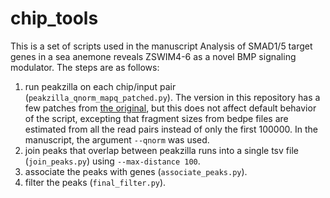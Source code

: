 # chip_tools

This is a set of scripts used in the manuscript Analysis of SMAD1/5 target genes in a sea anemone reveals ZSWIM4-6 as a novel BMP signaling modulator. The steps are as follows:
1. run peakzilla on each chip/input pair (`peakzilla_qnorm_mapq_patched.py`). The version in this repository has a few patches from [the original](https://github.com/steinmann/peakzilla), but this does not affect default behavior of the script, excepting that fragment sizes from bedpe files are estimated from all the read pairs instead of only the first 100000. In the manuscript, the argument `--qnorm` was used.
1. join peaks that overlap between peakzilla runs into a single tsv file (`join_peaks.py`) using `--max-distance 100`.
1. associate the peaks with genes (`associate_peaks.py`).
1. filter the peaks (`final_filter.py`). 
